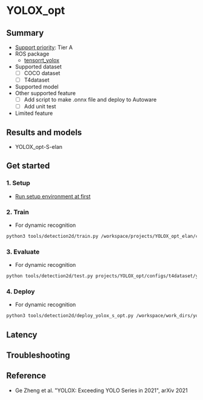 # YOLOX_opt
## Summary

- [Support priority](https://github.com/tier4/AWML/blob/main/docs/design/autoware_ml_design.md#support-priority): Tier A
- ROS package
  - [tensorrt_yolox](https://github.com/autowarefoundation/autoware.universe/tree/main/perception/tensorrt_yolox)
- Supported dataset
  - [ ] COCO dataset
  - [ ] T4dataset
- Supported model
- Other supported feature
  - [ ] Add script to make .onnx file and deploy to Autoware
  - [ ] Add unit test
- Limited feature

## Results and models

- YOLOX_opt-S-elan

## Get started
### 1. Setup

- [Run setup environment at first](/tools/setting_environment/)

### 2. Train

- For dynamic recognition

```bash
python3 tools/detection2d/train.py /workspace/projects/YOLOX_opt_elan/configs/t4dataset/YOLOX_opt-S-DynamicRecognition/yolox-s-opt-elan_960x960_300e_t4dataset.py
```

### 3. Evaluate

- For dynamic recognition

```bash
python tools/detection2d/test.py projects/YOLOX_opt/configs/t4dataset/yolox-s-opt-elan_960x960_300e_t4dataset.py /workspace/work_dirs/yolox-s-opt-elan_960x960_300e_t4dataset/epoch_300.pth
```
### 4. Deploy

- For dynamic recognition

```bash
python3 tools/detection2d/deploy_yolox_s_opt.py /workspace/work_dirs/yolox-s-opt-elan_960x960_300e_t4dataset/epoch_300.pth yolox-s+-opt-T4-960x960.py --batch_size 6 --output_onnx_file yolox_s_opt_elan_batch_6.onnx
```

## Latency


## Troubleshooting

## Reference

- Ge Zheng et al. "YOLOX: Exceeding YOLO Series in 2021", arXiv 2021
